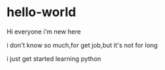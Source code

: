 # hello-world

Hi everyone
i'm new here

i don't know so much,for get job,but it's not for long

i just get started learning python


